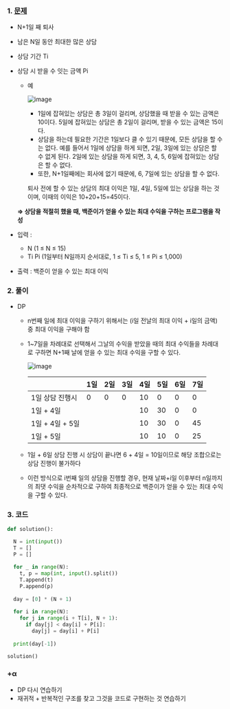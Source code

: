 ### 1. [문제](https://www.acmicpc.net/problem/14501)

- N+1일 째 퇴사
- 남은 N일 동안 최대한 많은 상담
- 상담 기간 Ti
- 상담 시 받을 수 잇는 금액 Pi
    - 예
        
       ![image](https://github.com/seoyeonK/Algo/assets/50603274/34706396-f3d0-4fe5-80c1-b5f555b0aeff)

        
        - 1일에 잡혀있는 상담은 총 3일이 걸리며, 상담했을 때 받을 수 있는 금액은 10이다. 5일에 잡혀있는 상담은 총 2일이 걸리며, 받을 수 있는 금액은 15이다.
        - 상담을 하는데 필요한 기간은 1일보다 클 수 있기 때문에, 모든 상담을 할 수는 없다. 예를 들어서 1일에 상담을 하게 되면, 2일, 3일에 있는 상담은 할 수 없게 된다. 2일에 있는 상담을 하게 되면, 3, 4, 5, 6일에 잡혀있는 상담은 할 수 없다.
        - 또한, N+1일째에는 회사에 없기 때문에, 6, 7일에 있는 상담을 할 수 없다.
        
        퇴사 전에 할 수 있는 상담의 최대 이익은 1일, 4일, 5일에 있는 상담을 하는 것이며, 이때의 이익은 10+20+15=45이다.
        
    
    **⇒ 상담을 적절히 했을 때, 백준이가 얻을 수 있는 최대 수익을 구하는 프로그램을 작성**
    

- 입력 :
  - N   (1 ≤ N ≤ 15)
  - Ti  Pi   (1일부터 N일까지 순서대로,  1 ≤ Ti ≤ 5, 1 ≤ Pi ≤ 1,000)
- 출력 : 백준이 얻을 수 있는 최대 이익

### 2. 풀이

- DP
    - n번째 일에 최대 이익을 구하기 위해서는 (i일 전날의 최대 이익 + i일의 금액) 중 최대 이익을 구해야 함
    - 1~7일을 차례대로 선택해서 그날의 수익을 받았을 때의 최대 수익들을 차례대로 구하면 N+1째 날에 얻을 수 있는 최대 수익을 구할 수 있다.
        
        ![image](https://github.com/seoyeonK/Algo/assets/50603274/34706396-f3d0-4fe5-80c1-b5f555b0aeff)

        |  | 1일 | 2일 | 3일 | 4일 | 5일 | 6일 | 7일 |
        | --- | --- | --- | --- | --- | --- | --- | --- |
        | 1일 상담 진행시  | 0 | 0 | 0 | 10 | 0 | 0 | 0 |
        | 1일 + 4일  |  |  |  | 10 | 30 | 0 | 0 |
        | 1일 + 4일 + 5일 |  |  |  | 10 | 30 | 0 | 45 |
        | 1일 + 5일  |  |  |  | 10 | 10 | 0 | 25 |
    - 1일 + 6일 상담 진행 시  상담이 끝나면 6 + 4일  = 10일이므로 해당 조합으로는 상담 진행이 불가하다
    - 이런 방식으로 i번째 일의 상담을 진행할 경우, 현재 날짜+i일 이후부터 n일까지의 최댓 수익을 순차적으로 구하여 최종적으로 백준이가 얻을 수 있는 최대 수익을 구할 수 있다.
    

### 3. 코드

```python
def solution():

  N = int(input())
  T = []
  P = []
  
  for _ in range(N):
    t, p = map(int, input().split())
    T.append(t)
    P.append(p)
  
  day = [0] * (N + 1)
  
  for i in range(N):
    for j in range(i + T[i], N + 1):
      if day[j] < day[i] + P[i]:
        day[j] = day[i] + P[i]
        
  print(day[-1])

solution()
```

### +α

- DP 다시 연습하기
- 재귀적 + 반복적인 구조를 찾고 그것을 코드로 구현하는 것 연습하기
